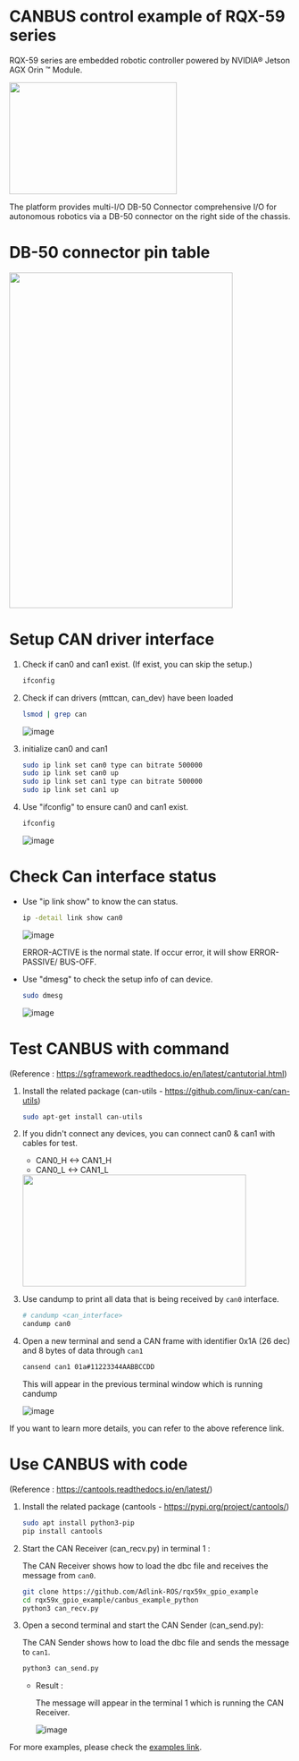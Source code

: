 # CANBUS control example of RQX-59 series

RQX-59 series are embedded robotic controller powered by NVIDIA® Jetson AGX Orin ™ Module.

<img src="https://github.com/Jason-Lee0/controller_example/assets/56862464/40ff2e3c-6e1e-473c-aa6c-a81547dec9e2" height="200" width="300">

The platform provides multi-I/O DB-50 Connector comprehensive I/O for autonomous robotics via a DB-50 connector on the right side of the chassis.

# DB-50 connector pin table

<img src="https://github.com/Jason-Lee0/controller_example/assets/56862464/0ffa6ff3-b554-4376-a75e-b43f8968f743" height="600" width="400">

# Setup CAN driver interface

1. Check if can0 and can1 exist. (If exist, you can skip the setup.)

    ```bash
    ifconfig
    ```

2. Check if can drivers (mttcan, can_dev) have been loaded

    ```bash
    lsmod | grep can
    ```
    
    ![image](https://github.com/Jason-Lee0/controller_example/assets/56862464/f2bae98c-d0c5-4df1-a2ac-13630bc206b7)

3.  initialize can0 and can1

    ```bash
    sudo ip link set can0 type can bitrate 500000 
    sudo ip link set can0 up
    sudo ip link set can1 type can bitrate 500000 
    sudo ip link set can1 up
    ```

4. Use "ifconfig" to ensure can0 and can1 exist.

    ```bash
    ifconfig
    ```
    
    ![image](https://github.com/Jason-Lee0/controller_example/assets/56862464/b1082010-1d5f-42a7-8238-86b2c447965d)

# Check Can interface status

- Use "ip link show" to know the can status.

    ```bash
    ip -detail link show can0
    ```
    
    ![image](https://github.com/Jason-Lee0/controller_example/assets/56862464/ce35ca6d-8866-4485-bc45-7e607156f512)

    ERROR-ACTIVE is the normal state. If occur error, it will show ERROR-PASSIVE/ BUS-OFF.

- Use "dmesg" to check the setup info of can device.

    ```bash
    sudo dmesg
    ```
    
    ![image](https://github.com/Jason-Lee0/controller_example/assets/56862464/5ae78b1e-805a-4838-8419-917a238b2c78)

# Test CANBUS with command

(Reference : https://sgframework.readthedocs.io/en/latest/cantutorial.html)

1. Install the related package 
(can-utils - https://github.com/linux-can/can-utils)

    ```bash
    sudo apt-get install can-utils
    ```

2. If you didn't connect any devices, you can connect can0 & can1 with cables for test. 

    - CAN0_H <-> CAN1_H
    - CAN0_L <-> CAN1_L

    <img src="https://github.com/Jason-Lee0/controller_example/assets/56862464/f75de317-f13f-4cab-9dbe-b94e30976f87" height="200" width ="400">


3. Use candump to print all data that is being received by `can0` interface.

    ```bash
    # candump <can_interface>
    candump can0
    ```

4. Open a new terminal and send a CAN frame with identifier 0x1A (26 dec) and 8 bytes of data through `can1`

    ```bash
    cansend can1 01a#11223344AABBCCDD
    ```
    
    This will appear in the previous terminal window which is running candump

    ![image](https://github.com/Jason-Lee0/controller_example/assets/56862464/e005f007-8510-4d46-9411-c41bbbc62622)

If you want to learn more details, you can refer to the above reference link.

# Use CANBUS with code
(Reference : https://cantools.readthedocs.io/en/latest/)

1. Install the related package 
(cantools - https://pypi.org/project/cantools/)

    ```bash
    sudo apt install python3-pip
    pip install cantools
    ```

2. Start the CAN Receiver (can_recv.py) in terminal 1 :

    The CAN Receiver shows how to load the dbc file and receives the message from `can0`.

    ```bash
    git clone https://github.com/Adlink-ROS/rqx59x_gpio_example
    cd rqx59x_gpio_example/canbus_example_python
    python3 can_recv.py
    ```

3. Open a second terminal and start the CAN Sender (can_send.py):
   
    The CAN Sender shows how to load the dbc file and sends the message to `can1`.

    ```bash
    python3 can_send.py
    ```

    - Result :
    
        The message will appear in the terminal 1 which is running the CAN Receiver.

        ![image](https://github.com/Jason-Lee0/controller_example/assets/56862464/61825f65-9ae3-4817-9fba-149ee65ec897)

For more examples, please check the [examples link](https://github.com/cantools/cantools/tree/master/examples). 


